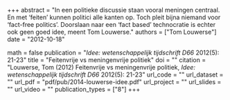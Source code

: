 +++
abstract = "In een politieke discussie staan vooral meningen centraal. En met ‘feiten’ kunnen politici alle kanten op. Toch pleit bijna niemand voor ‘fact-free politics’. Doorslaan naar een ‘fact based’ technocratie is echter ook geen goed idee, meent Tom Louwerse."
authors = ["Tom Louwerse"]
date = "2012-10-18"

math = false
publication = "*Idee: wetenschappelijk tijdschrift D66* 2012(5): 21-23"
title = "Feitenvrije vs meningenvrije politiek"
doi = ""
citation = "Louwerse, Tom (2012) Feitenvrije vs meningenvrije politiek, *Idee: wetenschappelijk tijdschrift D66* 2012(5): 21-23"
url_code = ""
url_dataset = ""
url_pdf = "pdf/pub/2014-louwerse-idee.pdf"
url_project = ""
url_slides = ""
url_video = ""
publication_types = ["8"]
+++
